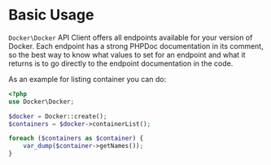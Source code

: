 # Basic Usage

`Docker\Docker` API Client offers all endpoints available for your version of Docker. Each endpoint has a strong PHPDoc
documentation in its comment, so the best way to know what values to set for an endpoint and what it returns is to go
directly to the endpoint documentation in the code.

As an example for listing container you can do:

```php
<?php
use Docker\Docker;

$docker = Docker::create();
$containers = $docker->containerList();

foreach ($containers as $container) {
    var_dump($container->getNames());
}
```
